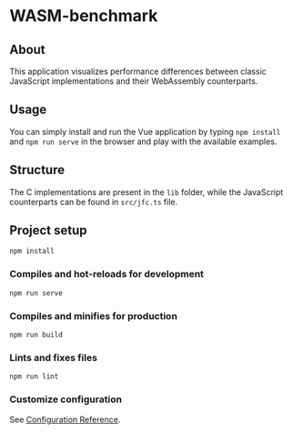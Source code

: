 # WASM-benchmark

## About
This application visualizes performance differences between classic JavaScript implementations and their WebAssembly counterparts.

## Usage
You can simply install and run the Vue application by typing `npm install` and `npm run serve` in the browser and play with the available examples.

## Structure
The C implementations are present in the `lib` folder, while the JavaScript counterparts can be found in `src/jfc.ts` file.

## Project setup
```
npm install
```

### Compiles and hot-reloads for development
```
npm run serve
```

### Compiles and minifies for production
```
npm run build
```

### Lints and fixes files
```
npm run lint
```

### Customize configuration
See [Configuration Reference](https://cli.vuejs.org/config/).
